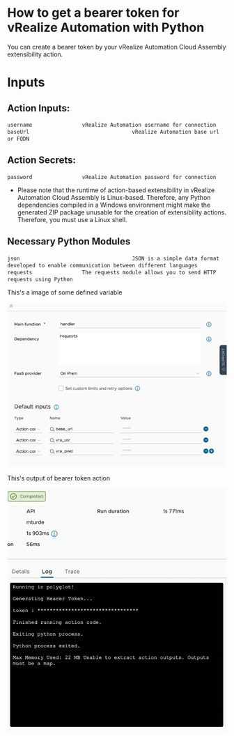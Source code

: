 # How to get a bearer token for vRealize Automation with Python

You can create a bearer token by your vRealize Automation Cloud Assembly extensibility action.

# Inputs
## Action Inputs:
    username				vRealize Automation username for connection
    baseUrl                                 vRealize Automation base url or FQDN
## Action Secrets:
    password				vRealize Automation password for connection   

* Please note that the runtime of action-based extensibility in vRealize Automation Cloud Assembly is Linux-based.
Therefore, any Python dependencies compiled in a Windows environment might make the generated ZIP package unusable for the creation of extensibility actions. Therefore, you must use a Linux shell.

## Necessary Python Modules
    json                                    JSON is a simple data format developed to enable communication between different languages
    requests				The requests module allows you to send HTTP requests using Python

This's a image of some defined variable

![inputAction](https://github.com/mturde-ankasoftco/vra-abx/blob/main/Bearer%20Token/media/inputAction.png)

This's output of bearer token action

![detailsAction](https://github.com/mturde-ankasoftco/vra-abx/blob/main/Bearer%20Token/media/detailsAction1.png)
